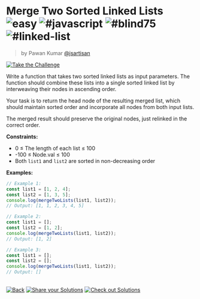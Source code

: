 <!--info-header-start--><h1>Merge Two Sorted Linked Lists <img src="https://img.shields.io/badge/-easy-7aad0c" alt="easy"/> <img src="https://img.shields.io/badge/-%23javascript-999" alt="#javascript"/> <img src="https://img.shields.io/badge/-%23blind75-999" alt="#blind75"/> <img src="https://img.shields.io/badge/-%23linked--list-999" alt="#linked-list"/></h1><blockquote><p>by Pawan Kumar <a href="https://github.com/jsartisan" target="_blank">@jsartisan</a></p></blockquote><p><a href="https://frontend-challenges.com/challenges/225-merge-two-sorted-linked-lists" target="_blank"><img src="https://img.shields.io/badge/-Take%20the%20Challenge-0d99ff?logo=javascript&logoColor=white" alt="Take the Challenge"/></a> </p><!--info-header-end-->

Write a function that takes two sorted linked lists as input parameters. The function should combine these lists into a single sorted linked list by interweaving their nodes in ascending order.

Your task is to return the head node of the resulting merged list, which should maintain sorted order and incorporate all nodes from both input lists.

The merged result should preserve the original nodes, just relinked in the correct order.

**Constraints:**

- 0 ≤ The length of each list ≤ 100
- -100 ≤ Node.val ≤ 100
- Both `list1` and `list2` are sorted in non-decreasing order

**Examples:**

```typescript
// Example 1:
const list1 = [1, 2, 4];
const list2 = [1, 3, 5];
console.log(mergeTwoLists(list1, list2));
// Output: [1, 1, 2, 3, 4, 5]

// Example 2:
const list1 = [];
const list2 = [1, 2];
console.log(mergeTwoLists(list1, list2));
// Output: [1, 2]

// Example 3:
const list1 = [];
const list2 = [];
console.log(mergeTwoLists(list1, list2));
// Output: []
```

<!--info-footer-start--><br><a href="../../README.md" target="_blank"><img src="https://img.shields.io/badge/-Back-grey" alt="Back"/></a> <a href="https://github.com/jsartisan/frontend-challenges/issues/new?template=answer.md&labels=answer,225,undefined&title=225%20-%20Merge%20Two%20Sorted%20Linked%20Lists%20-%20undefined&body=" target="_blank"><img src="https://img.shields.io/badge/-Share%20your%20Solutions-teal" alt="Share your Solutions"/></a> <a href="https://github.com/jsartisan/frontend-challenges/issues?q=label%3A225+label%3Aanswer+sort%3Areactions-%2B1-desc" target="_blank"><img src="https://img.shields.io/badge/-Check%20out%20Solutions-de5a77?logo=awesome-lists&logoColor=white" alt="Check out Solutions"/></a> <!--info-footer-end-->
